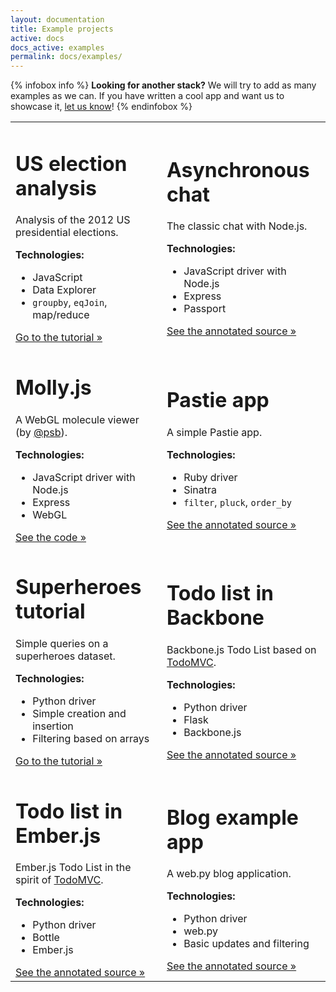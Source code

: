 ```yaml
---
layout: documentation
title: Example projects 
active: docs
docs_active: examples
permalink: docs/examples/
---
```


{% infobox info %}
__Looking for another stack?__ We will try to add as many examples as
we can. If you have written a cool app and want us to showcase it,
[let us know](/community)!
{% endinfobox %}

<table class="docs-grid docs-examples">
    <tbody>
        <tr>
            <td>
                <div class="docs-grid-block elections">
                    <h1>US election analysis</h1>
                    <p>
                        Analysis of the 2012 US presidential elections.
                    </p>
                    <strong>Technologies:</strong>
                    <ul>
                        <li>JavaScript</li>
                        <li>Data Explorer</li>
                        <li><code>groupby</code>, <code>eqJoin</code>, map/reduce</li>
                    </ul>
                    <i class="tag javascript"></i>
                    <a class="action" href="/docs/tutorials/elections/">Go to the tutorial &raquo;</a>
                </div>
            </td>
            <td>
                <div class="docs-grid-block chat">
                    <h1>Asynchronous chat</h1>
                    <p>
                        The classic chat with Node.js.
                    </p>
                    <strong>Technologies:</strong>
                    <ul>
                        <li>JavaScript driver with Node.js</li>
                        <li>Express</li>
                        <li>Passport</li>
                    </ul>
                    <i class="tag javascript"></i>
                    <a class="action" href="/docs/examples/node-socket-chat/">See the annotated source &raquo;</a>
                </div>
            </td>
        </tr>
        <tr>
            <td>
                <div class="docs-grid-block molecule">
                    <h1>Molly.js</h1>
                    <p>
                        A WebGL molecule viewer (by <a href="https://github.com/psb">@psb</a>).
                    </p>
                    <strong>Technologies:</strong>
                    <ul>
                        <li>JavaScript driver with Node.js</li>
                        <li>Express</li>
                        <li>WebGL</li>
                    </ul>
                    <i class="tag javascript"></i>
                    <a class="action" href="https://github.com/psb/molly.js/">See the code &raquo;</a>
                </div>
            </td>
            <td>
                <div class="docs-grid-block pastie">
                    <h1>Pastie app</h1>
                    <p>
                        A simple Pastie app.
                    </p>
                    <strong>Technologies:</strong>
                    <ul>
                        <li>Ruby driver</li>
                        <li>Sinatra</li>
                        <li><code>filter</code>, <code>pluck</code>, <code>order_by</code></li>
                    </ul>
                    <i class="tag ruby"></i>
                    <a class="action" href="/docs/examples/sinatra-pastie/">See the annotated source &raquo;</a>
                </div>
            </td>
        </tr>
        <tr>
            <td>
                <div class="docs-grid-block superheroes">
                    <h1>Superheroes tutorial</h1>
                    <p>
                        Simple queries on a superheroes dataset. 
                    </p>
                    <strong>Technologies:</strong>
                    <ul>
                        <li>Python driver</li>
                        <li>Simple creation and insertion</li>
                        <li>Filtering based on arrays</li>
                    </ul>
                    <i class="tag python"></i>
                    <a class="action" href="/docs/tutorials/superheroes/">Go to the tutorial &raquo;</a>
                </div>
            </td>
            <td>
                <div class="docs-grid-block todo-backbone">
                    <h1>Todo list in Backbone</h1>
                    <p>
                        Backbone.js Todo List based on
                        <a href="http://todomvc.com/">TodoMVC</a>.
                    </p>
                    <strong>Technologies:</strong>
                    <ul>
                        <li>Python driver</li>
                        <li>Flask</li>
                        <li>Backbone.js</li>
                    </ul>
                    <i class="tag python"></i>
                    <a class="action" href="/docs/examples/flask-backbone-todo/">See the annotated source &raquo;</a>
                </div>
            </td>
        </tr>
        <tr>
            <td>
                <div class="docs-grid-block todo-ember">
                    <h1>Todo list in Ember.js</h1>
                    <p>
                        Ember.js Todo List in the spirit of <a href="http://todomvc.com/">TodoMVC</a>.
                    </p>
                    <strong>Technologies:</strong>
                    <ul>
                        <li>Python driver</li>
                        <li>Bottle</li>
                        <li>Ember.js</li>
                    </ul>
                    <i class="tag python"></i>
                    <a class="action" href="/docs/examples/bottle-ember-todo/">See the annotated source &raquo;</a>
                </div>
            </td>
            <td>
                <div class="docs-grid-block blog">
                    <h1>Blog example app</h1>
                    <p>
                        A web.py blog application.
                    </p>
                    <strong>Technologies:</strong>
                    <ul>
                        <li>Python driver</li>
                        <li>web.py</li>
                        <li>Basic updates and filtering</li>
                    </ul>
                    <i class="tag python"></i>
                    <a class="action" href="/docs/examples/webpy-blog/">See the annotated source &raquo;</a>
                </div>
            </td>
        </tr>
    </tbody>
</table>

